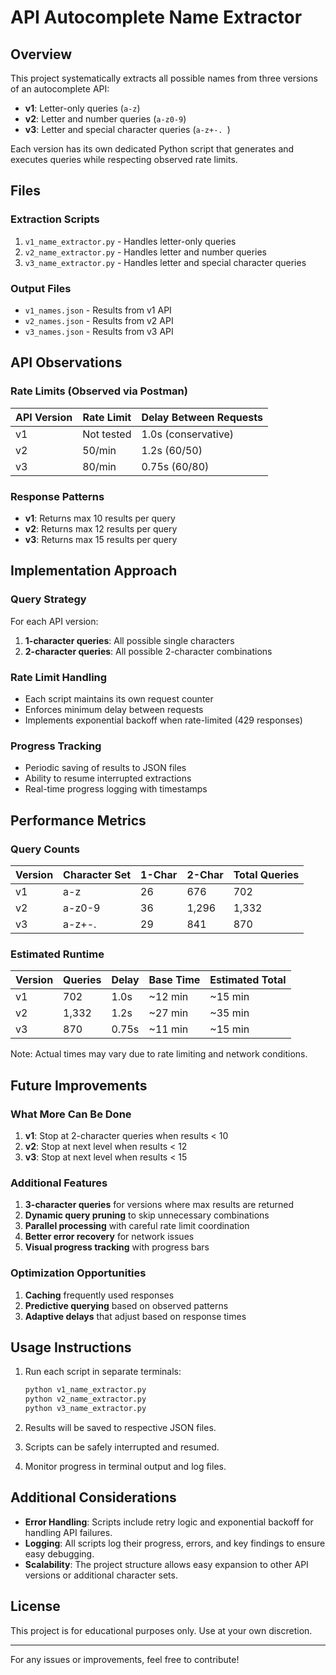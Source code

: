 # API Autocomplete Name Extractor

## Overview

This project systematically extracts all possible names from three versions of an autocomplete API:
- **v1**: Letter-only queries (`a-z`)
- **v2**: Letter and number queries (`a-z0-9`)
- **v3**: Letter and special character queries (`a-z+-. `)

Each version has its own dedicated Python script that generates and executes queries while respecting observed rate limits.

## Files

### Extraction Scripts
1. `v1_name_extractor.py` - Handles letter-only queries
2. `v2_name_extractor.py` - Handles letter and number queries
3. `v3_name_extractor.py` - Handles letter and special character queries

### Output Files
- `v1_names.json` - Results from v1 API
- `v2_names.json` - Results from v2 API
- `v3_names.json` - Results from v3 API

## API Observations

### Rate Limits (Observed via Postman)
| API Version | Rate Limit | Delay Between Requests |
|-------------|------------|------------------------|
| v1          | Not tested | 1.0s (conservative)    |
| v2          | 50/min     | 1.2s (60/50)           |
| v3          | 80/min     | 0.75s (60/80)          |

### Response Patterns
- **v1**: Returns max 10 results per query
- **v2**: Returns max 12 results per query
- **v3**: Returns max 15 results per query

## Implementation Approach

### Query Strategy
For each API version:
1. **1-character queries**: All possible single characters
2. **2-character queries**: All possible 2-character combinations

### Rate Limit Handling
- Each script maintains its own request counter
- Enforces minimum delay between requests
- Implements exponential backoff when rate-limited (429 responses)

### Progress Tracking
- Periodic saving of results to JSON files
- Ability to resume interrupted extractions
- Real-time progress logging with timestamps

## Performance Metrics

### Query Counts
| Version | Character Set | 1-Char | 2-Char | Total Queries |
|---------|--------------|--------|--------|---------------|
| v1      | a-z          | 26     | 676    | 702           |
| v2      | a-z0-9       | 36     | 1,296  | 1,332         |
| v3      | a-z+-.       | 29     | 841    | 870           |

### Estimated Runtime
| Version | Queries | Delay | Base Time | Estimated Total |
|---------|---------|-------|-----------|-----------------|
| v1      | 702     | 1.0s  | ~12 min   | ~15 min         |
| v2      | 1,332   | 1.2s  | ~27 min   | ~35 min         |
| v3      | 870     | 0.75s | ~11 min   | ~15 min         |

Note: Actual times may vary due to rate limiting and network conditions.

## Future Improvements

### What More Can Be Done
1. **v1**: Stop at 2-character queries when results < 10
2. **v2**: Stop at next level when results < 12
3. **v3**: Stop at next level when results < 15

### Additional Features
1. **3-character queries** for versions where max results are returned
2. **Dynamic query pruning** to skip unnecessary combinations
3. **Parallel processing** with careful rate limit coordination
4. **Better error recovery** for network issues
5. **Visual progress tracking** with progress bars

### Optimization Opportunities
1. **Caching** frequently used responses
2. **Predictive querying** based on observed patterns
3. **Adaptive delays** that adjust based on response times

## Usage Instructions

1. Run each script in separate terminals:
   ```bash
   python v1_name_extractor.py
   python v2_name_extractor.py
   python v3_name_extractor.py
   ```

2. Results will be saved to respective JSON files.

3. Scripts can be safely interrupted and resumed.

4. Monitor progress in terminal output and log files.

## Additional Considerations
- **Error Handling**: Scripts include retry logic and exponential backoff for handling API failures.
- **Logging**: All scripts log their progress, errors, and key findings to ensure easy debugging.
- **Scalability**: The project structure allows easy expansion to other API versions or additional character sets.

## License
This project is for educational purposes only. Use at your own discretion.

---
For any issues or improvements, feel free to contribute!
